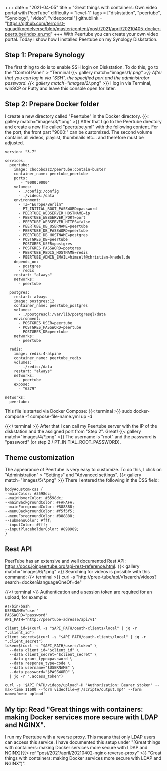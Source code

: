 +++
date = "2021-04-05"
title = "Great things with containers: Own video portal with PeerTube"
difficulty = "level-1"
tags = ["diskstation", "peertube", "Synology", "video", "videoportal"]
githublink = "https://github.com/terrorist-squad/knedelverse/blob/master/content/post/2021/april/20210405-docker-peertube/index.en.md"
+++
With Peertube you can create your own video portal. Today I show how I installed Peertube on my Synology Diskstation.
## Step 1: Prepare Synology
The first thing to do is to enable SSH login on Diskstation. To do this, go to the "Control Panel" > "Terminal
{{< gallery match="images/1/*.png" >}}
After that you can log in via "SSH", the specified port and the administrator password.
{{< gallery match="images/2/*.png" >}}
I log in via Terminal, winSCP or Putty and leave this console open for later.
## Step 2: Prepare Docker folder
I create a new directory called "Peertube" in the Docker directory.
{{< gallery match="images/3/*.png" >}}
After that I go to the Peertube directory and create a new file called "peertube.yml" with the following content. For the port, the front part "9000:" can be customized. The second volume contains all videos, playlist, thumbnails etc... and therefore must be adjusted.
```
version: "3.7"

services:
  peertube:
    image: chocobozzz/peertube:contain-buster
    container_name: peertube_peertube
    ports:
       - "9000:9000"
    volumes:
      - ./config:/config
      - ./videos:/data
    environment:
      - TZ="Europe/Berlin"
      - PT_INITIAL_ROOT_PASSWORD=password
      - PEERTUBE_WEBSERVER_HOSTNAME=ip
      - PEERTUBE_WEBSERVER_PORT=port
      - PEERTUBE_WEBSERVER_HTTPS=false
      - PEERTUBE_DB_USERNAME=peertube
      - PEERTUBE_DB_PASSWORD=peertube
      - PEERTUBE_DB_HOSTNAME=postgres
      - POSTGRES_DB=peertube
      - POSTGRES_USER=postgres
      - POSTGRES_PASSWORD=postgres
      - PEERTUBE_REDIS_HOSTNAME=redis
      - PEERTUBE_ADMIN_EMAIL=himself@christian-knedel.de
    depends_on:
      - postgres
      - redis
    restart: "always"
    networks:
      - peertube

  postgres:
    restart: always
    image: postgres:12
    container_name: peertube_postgres
    volumes:
      - ./postgresql:/var/lib/postgresql/data
    environment:
      - POSTGRES_USER=peertube
      - POSTGRES_PASSWORD=peertube
      - POSTGRES_DB=peertube
    networks:
      - peertube

  redis:
    image: redis:4-alpine
    container_name: peertube_redis
    volumes:
      - ./redis:/data
    restart: "always"
    networks:
      - peertube
    expose:
      - "6379"

networks:
  peertube:

```
This file is started via Docker Compose:
{{< terminal >}}
sudo docker-compose -f compose-file-name.yml up -d

{{</ terminal >}}
After that I can call my Peertube server with the IP of the diskstation and the assigned port from "Step 2". Great!
{{< gallery match="images/4/*.png" >}}
The username is "root" and the password is "password" (or step 2 / PT_INITIAL_ROOT_PASSWORD).
## Theme customization
The appearance of Peertube is very easy to customize. To do this, I click on "Administration" > "Settings" and "Advanced settings".
{{< gallery match="images/5/*.png" >}}
There I entered the following in the CSS field:
```
body#custom-css {
--mainColor: #3598dc;
--mainHoverColor: #3598dc;
--mainBackgroundColor: #FAFAFA;
--mainForegroundColor: #888888;
--menuBackgroundColor: #f5f5f5;
--menuForegroundColor: #888888;
--submenuColor: #fff;
--inputColor: #fff;
--inputPlaceholderColor: #898989;
}

```

## Rest API
PeerTube has an extensive and well documented Rest API: https://docs.joinpeertube.org/api-rest-reference.html.
{{< gallery match="images/6/*.png" >}}
Searching for videos is possible with this command:
{{< terminal >}}
curl -s "http://pree-tube/api/v1search/videos?search=docker&languageOneOf=de"

{{</ terminal >}}
Authentication and a session token are required for an upload, for example:
```
#!/bin/bash
USERNAME="user"
PASSWORD="password"
API_PATH="http://peertube-adresse/api/v1"

client_id=$(curl -s "$API_PATH/oauth-clients/local" | jq -r ".client_id")
client_secret=$(curl -s "$API_PATH/oauth-clients/local" | jq -r ".client_secret")
token=$(curl -s "$API_PATH/users/token" \
  --data client_id="$client_id" \
  --data client_secret="$client_secret" \
  --data grant_type=password \
  --data response_type=code \
  --data username="$USERNAME" \
  --data password="$PASSWORD" \
  | jq -r ".access_token")

curl -s '$API_PATH/videos/upload'-H 'Authorization: Bearer $token' --max-time 11600 --form videofile=@'/scripte/output.mp4' --form name='mein upload' 

```

## My tip: Read "Great things with containers: making Docker services more secure with LDAP and NGINX".
I run my Peertube with a reverse proxy. This means that only LDAP users can access this service. I have documented this setup under "[Great things with containers: making Docker services more secure with LDAP and NGINX]({{< ref "post/2021/april/20210402-nginx-reverse-proxy" >}} "Great things with containers: making Docker services more secure with LDAP and NGINX")".

